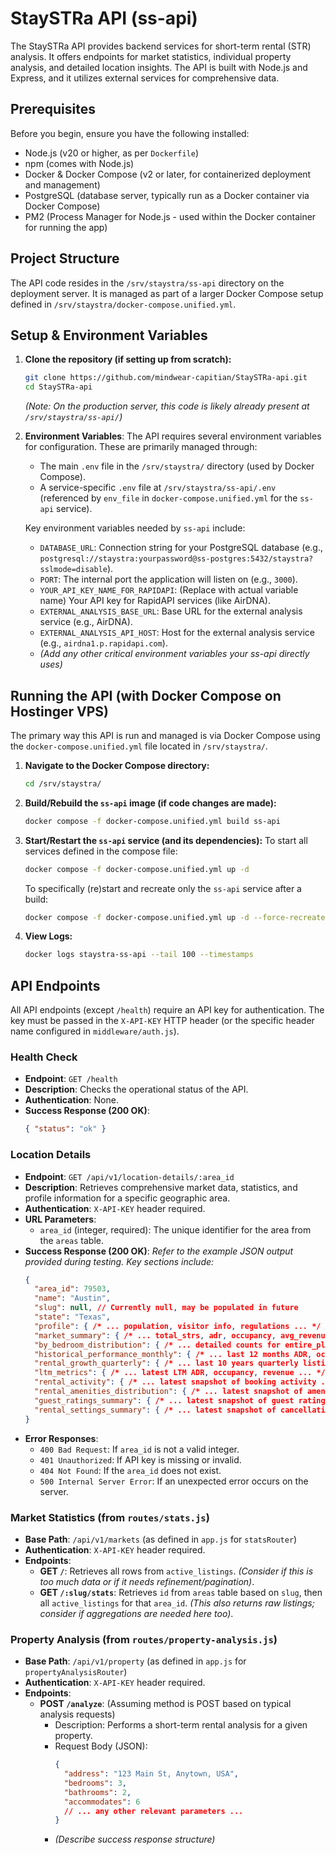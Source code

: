 # StaySTRa API (ss-api)

The StaySTRa API provides backend services for short-term rental (STR) analysis. It offers endpoints for market statistics, individual property analysis, and detailed location insights. The API is built with Node.js and Express, and it utilizes external services for comprehensive data.

## Prerequisites

Before you begin, ensure you have the following installed:

- Node.js (v20 or higher, as per `Dockerfile`)
- npm (comes with Node.js)
- Docker & Docker Compose (v2 or later, for containerized deployment and management)
- PostgreSQL (database server, typically run as a Docker container via Docker Compose)
- PM2 (Process Manager for Node.js - used within the Docker container for running the app)

## Project Structure

The API code resides in the `/srv/staystra/ss-api` directory on the deployment server. It is managed as part of a larger Docker Compose setup defined in `/srv/staystra/docker-compose.unified.yml`.

## Setup & Environment Variables

1.  **Clone the repository (if setting up from scratch):**
    ```bash
    git clone https://github.com/mindwear-capitian/StaySTRa-api.git
    cd StaySTRa-api 
    ```
    *(Note: On the production server, this code is likely already present at `/srv/staystra/ss-api/`)*

2.  **Environment Variables**:
    The API requires several environment variables for configuration. These are primarily managed through:
    *   The main `.env` file in the `/srv/staystra/` directory (used by Docker Compose).
    *   A service-specific `.env` file at `/srv/staystra/ss-api/.env` (referenced by `env_file` in `docker-compose.unified.yml` for the `ss-api` service).

    Key environment variables needed by `ss-api` include:
    *   `DATABASE_URL`: Connection string for your PostgreSQL database (e.g., `postgresql://staystra:yourpassword@ss-postgres:5432/staystra?sslmode=disable`).
    *   `PORT`: The internal port the application will listen on (e.g., `3000`).
    *   `YOUR_API_KEY_NAME_FOR_RAPIDAPI`: (Replace with actual variable name) Your API key for RapidAPI services (like AirDNA).
    *   `EXTERNAL_ANALYSIS_BASE_URL`: Base URL for the external analysis service (e.g., AirDNA).
    *   `EXTERNAL_ANALYSIS_API_HOST`: Host for the external analysis service (e.g., `airdna1.p.rapidapi.com`).
    *   *(Add any other critical environment variables your ss-api directly uses)*

## Running the API (with Docker Compose on Hostinger VPS)

The primary way this API is run and managed is via Docker Compose using the `docker-compose.unified.yml` file located in `/srv/staystra/`.

1.  **Navigate to the Docker Compose directory:**
    ```bash
    cd /srv/staystra/
    ```

2.  **Build/Rebuild the `ss-api` image (if code changes are made):**
    ```bash
    docker compose -f docker-compose.unified.yml build ss-api
    ```

3.  **Start/Restart the `ss-api` service (and its dependencies):**
    To start all services defined in the compose file:
    ```bash
    docker compose -f docker-compose.unified.yml up -d
    ```
    To specifically (re)start and recreate only the `ss-api` service after a build:
    ```bash
    docker compose -f docker-compose.unified.yml up -d --force-recreate ss-api
    ```

4.  **View Logs:**
    ```bash
    docker logs staystra-ss-api --tail 100 --timestamps
    ```

## API Endpoints

All API endpoints (except `/health`) require an API key for authentication. The key must be passed in the `X-API-KEY` HTTP header (or the specific header name configured in `middleware/auth.js`).

### Health Check

*   **Endpoint**: `GET /health`
*   **Description**: Checks the operational status of the API.
*   **Authentication**: None.
*   **Success Response (200 OK)**:
    ```json
    { "status": "ok" }
    ```

### Location Details

*   **Endpoint**: `GET /api/v1/location-details/:area_id`
*   **Description**: Retrieves comprehensive market data, statistics, and profile information for a specific geographic area.
*   **Authentication**: `X-API-KEY` header required.
*   **URL Parameters**:
    *   `area_id` (integer, required): The unique identifier for the area from the `areas` table.
*   **Success Response (200 OK)**:
    *Refer to the example JSON output provided during testing. Key sections include:*
    ```json
    {
      "area_id": 79503,
      "name": "Austin",
      "slug": null, // Currently null, may be populated in future
      "state": "Texas",
      "profile": { /* ... population, visitor info, regulations ... */ },
      "market_summary": { /* ... total_strs, adr, occupancy, avg_revenue, demand_score ... */ },
      "by_bedroom_distribution": { /* ... detailed counts for entire_place_X_beds, private_room_X_beds, etc. ... */ },
      "historical_performance_monthly": { /* ... last 12 months ADR, occupancy, revenue ... */ },
      "rental_growth_quarterly": { /* ... last 10 years quarterly listing counts ... */ },
      "ltm_metrics": { /* ... latest LTM ADR, occupancy, revenue ... */ },
      "rental_activity": { /* ... latest snapshot of booking activity ... */ },
      "rental_amenities_distribution": { /* ... latest snapshot of amenity percentages ... */ },
      "guest_ratings_summary": { /* ... latest snapshot of guest ratings ... */ },
      "rental_settings_summary": { /* ... latest snapshot of cancellation/min_stay policies ... */ }
    }
    ```
*   **Error Responses**:
    *   `400 Bad Request`: If `area_id` is not a valid integer.
    *   `401 Unauthorized`: If API key is missing or invalid.
    *   `404 Not Found`: If the `area_id` does not exist.
    *   `500 Internal Server Error`: If an unexpected error occurs on the server.

### Market Statistics (from `routes/stats.js`)

*   **Base Path**: `/api/v1/markets` (as defined in `app.js` for `statsRouter`)
*   **Authentication**: `X-API-KEY` header required.
*   **Endpoints**:
    *   **GET `/`**: Retrieves all rows from `active_listings`. *(Consider if this is too much data or if it needs refinement/pagination)*.
    *   **GET `/:slug/stats`**: Retrieves `id` from `areas` table based on `slug`, then all `active_listings` for that `area_id`. *(This also returns raw listings; consider if aggregations are needed here too)*.

### Property Analysis (from `routes/property-analysis.js`)

*   **Base Path**: `/api/v1/property` (as defined in `app.js` for `propertyAnalysisRouter`)
*   **Authentication**: `X-API-KEY` header required.
*   **Endpoints**:
    *   **POST `/analyze`**: (Assuming method is POST based on typical analysis requests)
        *   Description: Performs a short-term rental analysis for a given property.
        *   Request Body (JSON):
            ```json
            {
              "address": "123 Main St, Anytown, USA",
              "bedrooms": 3,
              "bathrooms": 2,
              "accommodates": 6
              // ... any other relevant parameters ...
            }
            ```
        *   *(Describe success response structure)*
